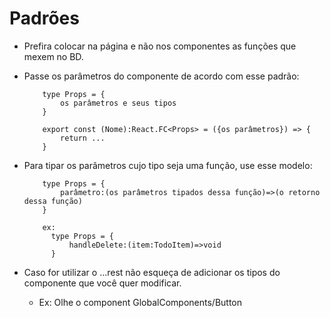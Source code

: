 # Padrões

- Prefira colocar na página e não nos componentes as funções que mexem no BD.
- Passe os parâmetros do componente de acordo com esse padrão:

  ```
      type Props = {
          os parâmetros e seus tipos
      }

      export const (Nome):React.FC<Props> = ({os parâmetros}) => {
          return ...
      }
  ```

- Para tipar os parâmetros cujo tipo seja uma função, use esse modelo:

  ```
      type Props = {
          parâmetro:(os parâmetros tipados dessa função)=>(o retorno dessa função)
      }

      ex:
        type Props = {
            handleDelete:(item:TodoItem)=>void
        }
  ```

- Caso for utilizar o ...rest não esqueça de adicionar os tipos do componente que você quer modificar.
  - Ex: Olhe o component GlobalComponents/Button
